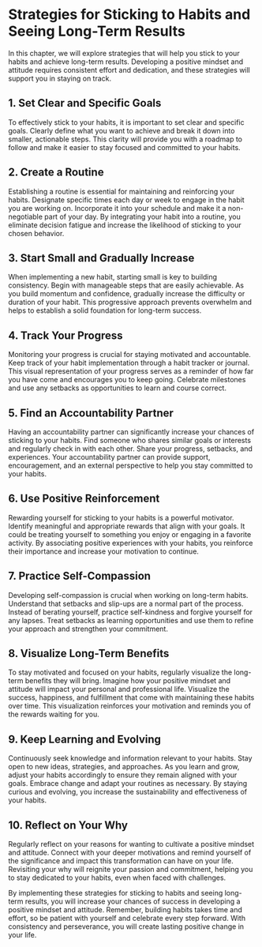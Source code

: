 # Strategies for Sticking to Habits and Seeing Long-Term Results

In this chapter, we will explore strategies that will help you stick to your habits and achieve long-term results. Developing a positive mindset and attitude requires consistent effort and dedication, and these strategies will support you in staying on track.

## 1\. Set Clear and Specific Goals

To effectively stick to your habits, it is important to set clear and specific goals. Clearly define what you want to achieve and break it down into smaller, actionable steps. This clarity will provide you with a roadmap to follow and make it easier to stay focused and committed to your habits.

## 2\. Create a Routine

Establishing a routine is essential for maintaining and reinforcing your habits. Designate specific times each day or week to engage in the habit you are working on. Incorporate it into your schedule and make it a non-negotiable part of your day. By integrating your habit into a routine, you eliminate decision fatigue and increase the likelihood of sticking to your chosen behavior.

## 3\. Start Small and Gradually Increase

When implementing a new habit, starting small is key to building consistency. Begin with manageable steps that are easily achievable. As you build momentum and confidence, gradually increase the difficulty or duration of your habit. This progressive approach prevents overwhelm and helps to establish a solid foundation for long-term success.

## 4\. Track Your Progress

Monitoring your progress is crucial for staying motivated and accountable. Keep track of your habit implementation through a habit tracker or journal. This visual representation of your progress serves as a reminder of how far you have come and encourages you to keep going. Celebrate milestones and use any setbacks as opportunities to learn and course correct.

## 5\. Find an Accountability Partner

Having an accountability partner can significantly increase your chances of sticking to your habits. Find someone who shares similar goals or interests and regularly check in with each other. Share your progress, setbacks, and experiences. Your accountability partner can provide support, encouragement, and an external perspective to help you stay committed to your habits.

## 6\. Use Positive Reinforcement

Rewarding yourself for sticking to your habits is a powerful motivator. Identify meaningful and appropriate rewards that align with your goals. It could be treating yourself to something you enjoy or engaging in a favorite activity. By associating positive experiences with your habits, you reinforce their importance and increase your motivation to continue.

## 7\. Practice Self-Compassion

Developing self-compassion is crucial when working on long-term habits. Understand that setbacks and slip-ups are a normal part of the process. Instead of berating yourself, practice self-kindness and forgive yourself for any lapses. Treat setbacks as learning opportunities and use them to refine your approach and strengthen your commitment.

## 8\. Visualize Long-Term Benefits

To stay motivated and focused on your habits, regularly visualize the long-term benefits they will bring. Imagine how your positive mindset and attitude will impact your personal and professional life. Visualize the success, happiness, and fulfillment that come with maintaining these habits over time. This visualization reinforces your motivation and reminds you of the rewards waiting for you.

## 9\. Keep Learning and Evolving

Continuously seek knowledge and information relevant to your habits. Stay open to new ideas, strategies, and approaches. As you learn and grow, adjust your habits accordingly to ensure they remain aligned with your goals. Embrace change and adapt your routines as necessary. By staying curious and evolving, you increase the sustainability and effectiveness of your habits.

## 10\. Reflect on Your Why

Regularly reflect on your reasons for wanting to cultivate a positive mindset and attitude. Connect with your deeper motivations and remind yourself of the significance and impact this transformation can have on your life. Revisiting your why will reignite your passion and commitment, helping you to stay dedicated to your habits, even when faced with challenges.

By implementing these strategies for sticking to habits and seeing long-term results, you will increase your chances of success in developing a positive mindset and attitude. Remember, building habits takes time and effort, so be patient with yourself and celebrate every step forward. With consistency and perseverance, you will create lasting positive change in your life.
